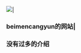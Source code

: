 ![](https://komarev.com/ghpvc/?username=your-github-username&label=Number+of+tours)|
### beimencangyun的网站|
### 没有过多的介绍

